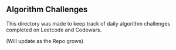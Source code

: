 ## Algorithm Challenges

This directory was made to keep track of daily algorithm challenges completed on Leetcode and Codewars.

(Will update as the Repo grows)